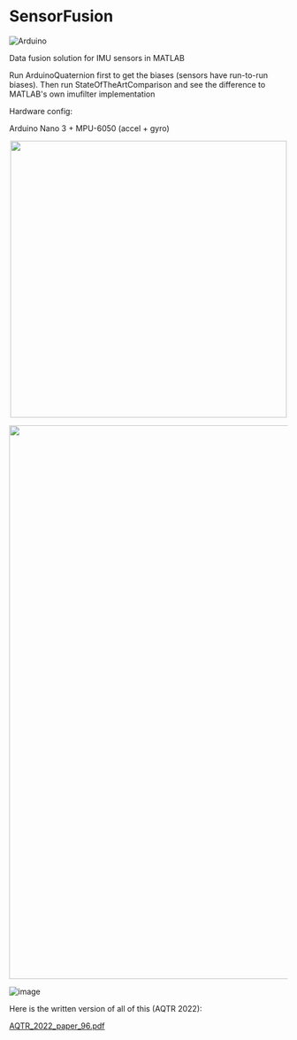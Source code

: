 # SensorFusion

![Arduino](https://img.shields.io/badge/-Arduino-00979D?style=for-the-badge&logo=Arduino&logoColor=white)

Data fusion solution for IMU sensors in MATLAB

Run ArduinoQuaternion first to get the biases (sensors have run-to-run biases). Then run StateOfTheArtComparison and see the difference to MATLAB's own imufilter implementation

Hardware config: 

Arduino Nano 3 + 
MPU-6050 (accel + gyro)

<p align="center">
  <img src="https://user-images.githubusercontent.com/81184255/179507012-5037c3da-6fbf-4166-a7c0-cd539bf88132.png" width="500"/>
</p>


<p align="center">
  <img src="https://user-images.githubusercontent.com/81184255/179507307-474d4e89-54a0-45c0-b766-2c8e626e5eac.gif" width="1000"/>
</p>

![image](https://user-images.githubusercontent.com/81184255/179507342-5f3b7f15-19e0-4187-96d0-5f9744cfb9d0.png)


Here is the written version of all of this (AQTR 2022):

[AQTR_2022_paper_96.pdf](https://github.com/AndreiMoraru123/SensorFusion/files/10094538/AQTR_2022_paper_96.pdf)
